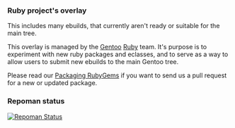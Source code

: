 ### Ruby project's overlay
This includes many ebuilds, that currently aren't ready or suitable for the main tree.

This overlay is managed by the [Gentoo](http://www.gentoo.org)
[Ruby](https://wiki.gentoo.org/wiki/Project:Ruby) team. It's purpose
is to experiment with new ruby packages and eclasses, and to serve as
a way to allow users to submit new ebuilds to the main Gentoo tree.

Please read our [Packaging RubyGems](https://wiki.gentoo.org/wiki/Project:Ruby/Packaging_RubyGems) if you want to send us a pull request for a new or updated package.

### Repoman status
[![Repoman Status](https://travis-ci.org/gentoo/ruby-overlay.png)](https://travis-ci.org/gentoo/ruby-overlay)

